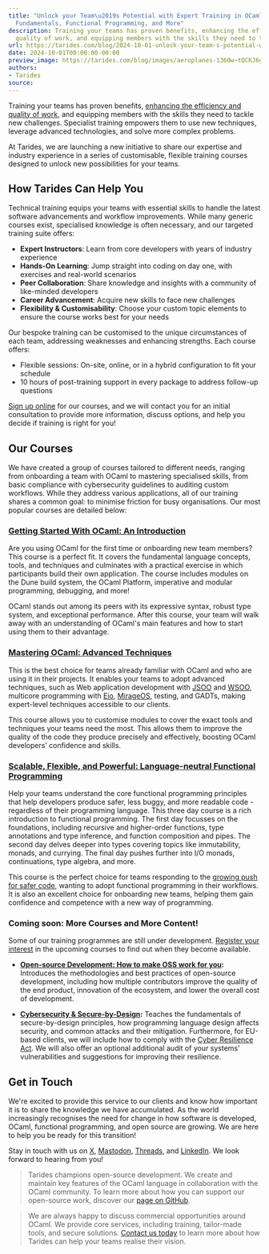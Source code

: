 ```yaml
---
title: "Unlock your Team\u2019s Potential with Expert Training in OCaml, Cybersecurity
  Fundamentals, Functional Programming, and More"
description: Training your teams has proven benefits, enhancing the efficiency and
  quality of work, and equipping members with the skills they need to tackle new c
url: https://tarides.com/blog/2024-10-01-unlock-your-team-s-potential-with-expert-training-in-ocaml-cybersecurity-fundamentals-functional-programming-and-more
date: 2024-10-01T00:00:00-00:00
preview_image: https://tarides.com/blog/images/aeroplanes-1360w~tQCKJ6gNjoOlV6kHSOXs2Q.webp
authors:
- Tarides
source:
---
```


<p>Training your teams has proven benefits, <a href="https://seismic.com/uk/enablement-explainers/the-importance-of-training/">enhancing the efficiency and quality of work</a>, and equipping members with the skills they need to tackle new challenges. Specialist training empowers them to use new techniques, leverage advanced technologies, and solve more complex problems.</p>
<p>At Tarides, we are launching a new initiative to share our expertise and industry experience in a series of customisable, flexible training courses designed to unlock new possibilities for your teams.</p>
<h2>How Tarides Can Help You</h2>
<p>Technical training equips your teams with essential skills to handle the latest software advancements and workflow improvements. While many generic courses exist, specialised knowledge is often necessary, and our targeted training suite offers:</p>
<ul>
<li><strong>Expert Instructors</strong>: Learn from core developers with years of industry experience</li>
<li><strong>Hands-On Learning</strong>: Jump straight into coding on day one, with exercises and real-world scenarios</li>
<li><strong>Peer Collaboration</strong>: Share knowledge and insights with a community of like-minded developers</li>
<li><strong>Career Advancement</strong>: Acquire new skills to face new challenges</li>
<li><strong>Flexibility &amp; Customisability</strong>: Choose your custom topic elements to ensure the course works best for your needs</li>
</ul>
<p>Our bespoke training can be customised to the unique circumstances of each team, addressing weaknesses and enhancing strengths. Each course offers:</p>
<ul>
<li>Flexible sessions: On-site, online, or in a hybrid configuration to fit your schedule</li>
<li>10 hours of post-training support in every package to address follow-up questions</li>
</ul>
<p><a href="https://tarides.com/services/training/">Sign up online</a> for our courses, and we will contact you for an initial consultation to provide more information, discuss options, and help you decide if training is right for you!</p>
<h2>Our Courses</h2>
<p>We have created a group of courses tailored to different needs, ranging from onboarding a team with OCaml to mastering specialised skills, from basic compliance with cybersecurity guidelines to auditing custom workflows. While they address various applications, all of our training shares a common goal: to minimise friction for busy organisations. Our most popular courses are detailed below:</p>
<h3><a href="https://tarides.com/services/training/">Getting Started With OCaml: An Introduction</a></h3>
<p>Are you using OCaml for the first time or onboarding new team members? This course is a perfect fit. It covers the fundamental language concepts, tools, and techniques and culminates with a practical exercise in which participants build their own application. The course includes modules on the Dune build system, the OCaml Platform, imperative and modular programming, debugging, and more!</p>
<p>OCaml stands out among its peers with its expressive syntax, robust type system, and exceptional performance. After this course, your team will walk away with an understanding of OCaml's main features and how to start using them to their advantage.</p>
<h3><a href="https://tarides.com/services/training/">Mastering OCaml: Advanced Techniques</a></h3>
<p>This is the best choice for teams already familiar with OCaml and who are using it in their projects. It enables your teams to adopt advanced techniques, such as Web application development with <a href="https://github.com/ocsigen/js_of_ocaml">JSOO</a> and <a href="https://github.com/ocaml-wasm/wasm_of_ocaml">WSOO</a>, multicore programming with <a href="https://github.com/ocaml-multicore/eio">Eio</a>, <a href="https://mirage.io/">MirageOS</a>, testing, and GADTs, making expert-level techniques accessible to our clients.</p>
<p>This course allows you to customise modules to cover the exact tools and techniques your teams need the most. This allows them to improve the quality of the code they produce precisely and effectively, boosting OCaml developers’ confidence and skills.</p>
<h3><a href="https://tarides.com/services/training/">Scalable, Flexible, and Powerful: Language-neutral Functional Programming</a></h3>
<p>Help your teams understand the core functional programming principles that help developers produce safer, less buggy, and more readable code - regardless of their programming language. This three day course is a rich introduction to functional programming. The first day focusses on the foundations, including recursive and higher-order functions, type annotations and type inference, and function composition and pipes. The second day delves deeper into types covering topics like immutability, monads, and currying. The final day pushes further into I/O monads, continuations, type algebra, and more.</p>
<p>This course is the perfect choice for teams responding to the <a href="https://www.tarides.com/blog/2024-03-07-a-time-for-change-our-response-to-the-white-house-cybersecurity-press-release/">growing push for safer code</a>, wanting to adopt functional programming in their workflows. It is also an excellent choice for onboarding new teams, helping them gain confidence and competence with a new way of programming.</p>
<h3>Coming soon: More Courses and More Content!</h3>
<p>Some of our training programmes are still under development. <a href="https://tarides.com/services/training/">Register your interest</a> in the upcoming courses to find out when they become available.</p>
<ul>
<li>
<p><strong><a href="https://tarides.com/services/training/">Open-source Development: How to make OSS work for you</a>:</strong> Introduces the methodologies and best practices of open-source development, including how multiple contributors improve the quality of the end product, innovation of the ecosystem, and lower the overall cost of development.</p>
</li>
<li>
<p><strong><a href="https://tarides.com/services/training/">Cybersecurity &amp; Secure-by-Design</a>:</strong> Teaches the fundamentals of secure-by-design principles, how programming language design affects security, and common attacks and their mitigation. Furthermore, for EU-based clients, we will include how to comply with the <a href="https://digital-strategy.ec.europa.eu/en/library/cyber-resilience-act">Cyber Resilience Act</a>. We will also offer an optional additional audit of your systems' vulnerabilities and suggestions for improving their resilience.</p>
</li>
</ul>
<h2>Get in Touch</h2>
<p>We're excited to provide this service to our clients and know how important it is to share the knowledge we have accumulated. As the world increasingly recognises the need for change in how software is developed, OCaml, functional programming, and open source are growing. We are here to help you be ready for this transition!</p>
<p>Stay in touch with us on <a href="https://twitter.com/tarides_">X</a>, <a href="https://mastodon.social/@tarides">Mastodon</a>, <a href="https://www.threads.net/@taridesltd">Threads</a>, and <a href="https://www.linkedin.com/company/tarides">LinkedIn</a>. We look forward to hearing from you!</p>
<blockquote>
<p>Tarides champions open-source development. We create and maintain key features of the OCaml language in collaboration with the OCaml community. To learn more about how you can support our open-source work, discover our <a href="https://github.com/sponsors/tarides">page on GitHub</a>.</p>
</blockquote>
<blockquote>
<p>We are always happy to discuss commercial opportunities around OCaml. We provide core services, including training, tailor-made tools, and secure solutions. <a href="https://tarides.com/contact/">Contact us today</a> to learn more about how Tarides can help your teams realise their vision.</p>
</blockquote>

